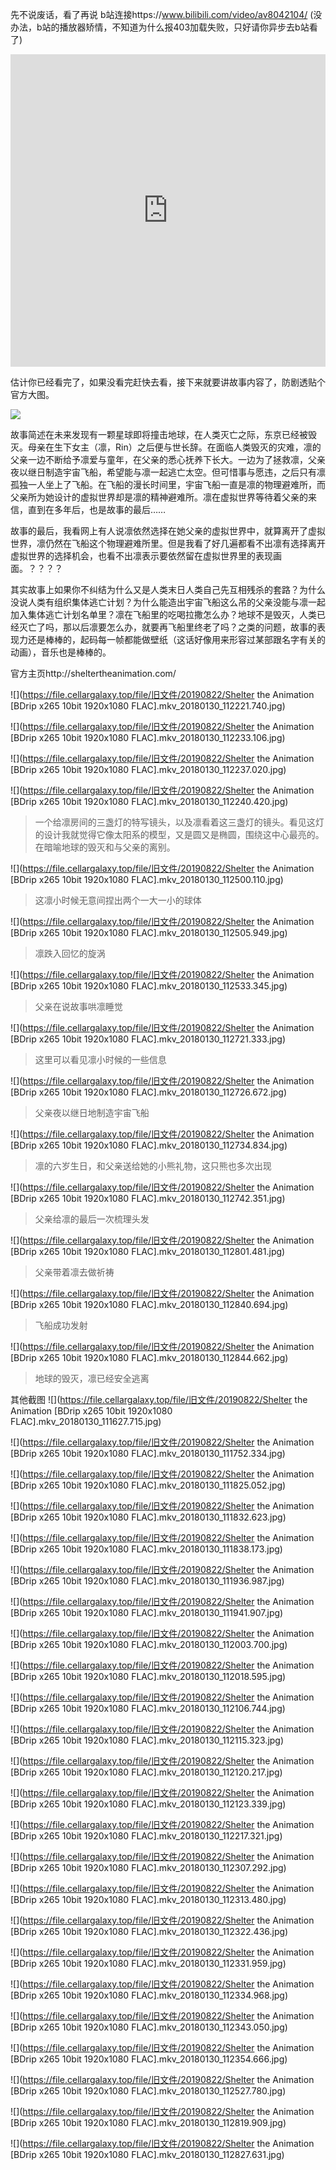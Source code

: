 先不说废话，看了再说
b站连接https://www.bilibili.com/video/av8042104/ (没办法，b站的播放器矫情，不知道为什么报403加载失败，只好请你异步去b站看了)

<embed width="100%" height="500" src="https://www.youtube.com/embed/fzQ6gRAEoy0" frameborder="0" allow="autoplay; encrypted-media" allowfullscreen></embed>

估计你已经看完了，如果没看完赶快去看，接下来就要讲故事内容了，防剧透贴个官方大图。

![](http://sheltertheanimation.com/resources/img/mv_bg.jpg)

故事简述在未来发现有一颗星球即将撞击地球，在人类灭亡之际，东京已经被毁灭。母亲在生下女主（凛，Rin）之后便与世长辞。在面临人类毁灭的灾难，凛的父亲一边不断给予凛爱与童年，在父亲的悉心抚养下长大。一边为了拯救凛，父亲夜以继日制造宇宙飞船，希望能与凛一起逃亡太空。但可惜事与愿违，之后只有凛孤独一人坐上了飞船。在飞船的漫长时间里，宇宙飞船一直是凛的物理避难所，而父亲所为她设计的虚拟世界却是凛的精神避难所。凛在虚拟世界等待着父亲的来信，直到在多年后，也是故事的最后……

故事的最后，我看网上有人说凛依然选择在她父亲的虚拟世界中，就算离开了虚拟世界，凛仍然在飞船这个物理避难所里。但是我看了好几遍都看不出凛有选择离开虚拟世界的选择机会，也看不出凛表示要依然留在虚拟世界里的表现画面。？？？？

其实故事上如果你不纠结为什么又是人类末日人类自己先互相残杀的套路？为什么没说人类有组织集体逃亡计划？为什么能造出宇宙飞船这么吊的父亲没能与凛一起加入集体逃亡计划名单里？凛在飞船里的吃喝拉撒怎么办？地球不是毁灭，人类已经灭亡了吗，那以后凛要怎么办，就要再飞船里终老了吗？之类的问题，故事的表现力还是棒棒的，起码每一帧都能做壁纸（这话好像用来形容过某部跟名字有关的动画），音乐也是棒棒的。

官方主页http://sheltertheanimation.com/

![](https://file.cellargalaxy.top/file/旧文件/20190822/Shelter the Animation [BDrip x265 10bit 1920x1080 FLAC].mkv_20180130_112221.740.jpg)

![](https://file.cellargalaxy.top/file/旧文件/20190822/Shelter the Animation [BDrip x265 10bit 1920x1080 FLAC].mkv_20180130_112233.106.jpg)

![](https://file.cellargalaxy.top/file/旧文件/20190822/Shelter the Animation [BDrip x265 10bit 1920x1080 FLAC].mkv_20180130_112237.020.jpg)

![](https://file.cellargalaxy.top/file/旧文件/20190822/Shelter the Animation [BDrip x265 10bit 1920x1080 FLAC].mkv_20180130_112240.420.jpg)

>一个给凛房间的三盏灯的特写镜头，以及凛看着这三盏灯的镜头。看见这灯的设计我就觉得它像太阳系的模型，又是圆又是椭圆，围绕这中心最亮的。在暗喻地球的毁灭和与父亲的离别。

![](https://file.cellargalaxy.top/file/旧文件/20190822/Shelter the Animation [BDrip x265 10bit 1920x1080 FLAC].mkv_20180130_112500.110.jpg)

>这凛小时候无意间捏出两个一大一小的球体

![](https://file.cellargalaxy.top/file/旧文件/20190822/Shelter the Animation [BDrip x265 10bit 1920x1080 FLAC].mkv_20180130_112505.949.jpg)

>凛跌入回忆的旋涡

![](https://file.cellargalaxy.top/file/旧文件/20190822/Shelter the Animation [BDrip x265 10bit 1920x1080 FLAC].mkv_20180130_112533.345.jpg)
>父亲在说故事哄凛睡觉

![](https://file.cellargalaxy.top/file/旧文件/20190822/Shelter the Animation [BDrip x265 10bit 1920x1080 FLAC].mkv_20180130_112721.333.jpg)

>这里可以看见凛小时候的一些信息

![](https://file.cellargalaxy.top/file/旧文件/20190822/Shelter the Animation [BDrip x265 10bit 1920x1080 FLAC].mkv_20180130_112726.672.jpg)

>父亲夜以继日地制造宇宙飞船

![](https://file.cellargalaxy.top/file/旧文件/20190822/Shelter the Animation [BDrip x265 10bit 1920x1080 FLAC].mkv_20180130_112734.834.jpg)

>凛的六岁生日，和父亲送给她的小熊礼物，这只熊也多次出现

![](https://file.cellargalaxy.top/file/旧文件/20190822/Shelter the Animation [BDrip x265 10bit 1920x1080 FLAC].mkv_20180130_112742.351.jpg)

>父亲给凛的最后一次梳理头发

![](https://file.cellargalaxy.top/file/旧文件/20190822/Shelter the Animation [BDrip x265 10bit 1920x1080 FLAC].mkv_20180130_112801.481.jpg)

>父亲带着凛去做祈祷

![](https://file.cellargalaxy.top/file/旧文件/20190822/Shelter the Animation [BDrip x265 10bit 1920x1080 FLAC].mkv_20180130_112840.694.jpg)

>飞船成功发射

![](https://file.cellargalaxy.top/file/旧文件/20190822/Shelter the Animation [BDrip x265 10bit 1920x1080 FLAC].mkv_20180130_112844.662.jpg)

>地球的毁灭，凛已经安全逃离

其他截图
![](https://file.cellargalaxy.top/file/旧文件/20190822/Shelter the Animation [BDrip x265 10bit 1920x1080 FLAC].mkv_20180130_111627.715.jpg)

![](https://file.cellargalaxy.top/file/旧文件/20190822/Shelter the Animation [BDrip x265 10bit 1920x1080 FLAC].mkv_20180130_111752.334.jpg)

![](https://file.cellargalaxy.top/file/旧文件/20190822/Shelter the Animation [BDrip x265 10bit 1920x1080 FLAC].mkv_20180130_111825.052.jpg)

![](https://file.cellargalaxy.top/file/旧文件/20190822/Shelter the Animation [BDrip x265 10bit 1920x1080 FLAC].mkv_20180130_111832.623.jpg)

![](https://file.cellargalaxy.top/file/旧文件/20190822/Shelter the Animation [BDrip x265 10bit 1920x1080 FLAC].mkv_20180130_111838.173.jpg)

![](https://file.cellargalaxy.top/file/旧文件/20190822/Shelter the Animation [BDrip x265 10bit 1920x1080 FLAC].mkv_20180130_111936.987.jpg)

![](https://file.cellargalaxy.top/file/旧文件/20190822/Shelter the Animation [BDrip x265 10bit 1920x1080 FLAC].mkv_20180130_111941.907.jpg)

![](https://file.cellargalaxy.top/file/旧文件/20190822/Shelter the Animation [BDrip x265 10bit 1920x1080 FLAC].mkv_20180130_112003.700.jpg)

![](https://file.cellargalaxy.top/file/旧文件/20190822/Shelter the Animation [BDrip x265 10bit 1920x1080 FLAC].mkv_20180130_112018.595.jpg)

![](https://file.cellargalaxy.top/file/旧文件/20190822/Shelter the Animation [BDrip x265 10bit 1920x1080 FLAC].mkv_20180130_112106.744.jpg)

![](https://file.cellargalaxy.top/file/旧文件/20190822/Shelter the Animation [BDrip x265 10bit 1920x1080 FLAC].mkv_20180130_112115.323.jpg)

![](https://file.cellargalaxy.top/file/旧文件/20190822/Shelter the Animation [BDrip x265 10bit 1920x1080 FLAC].mkv_20180130_112120.217.jpg)

![](https://file.cellargalaxy.top/file/旧文件/20190822/Shelter the Animation [BDrip x265 10bit 1920x1080 FLAC].mkv_20180130_112123.339.jpg)

![](https://file.cellargalaxy.top/file/旧文件/20190822/Shelter the Animation [BDrip x265 10bit 1920x1080 FLAC].mkv_20180130_112217.321.jpg)

![](https://file.cellargalaxy.top/file/旧文件/20190822/Shelter the Animation [BDrip x265 10bit 1920x1080 FLAC].mkv_20180130_112307.292.jpg)

![](https://file.cellargalaxy.top/file/旧文件/20190822/Shelter the Animation [BDrip x265 10bit 1920x1080 FLAC].mkv_20180130_112313.480.jpg)

![](https://file.cellargalaxy.top/file/旧文件/20190822/Shelter the Animation [BDrip x265 10bit 1920x1080 FLAC].mkv_20180130_112322.436.jpg)

![](https://file.cellargalaxy.top/file/旧文件/20190822/Shelter the Animation [BDrip x265 10bit 1920x1080 FLAC].mkv_20180130_112331.959.jpg)

![](https://file.cellargalaxy.top/file/旧文件/20190822/Shelter the Animation [BDrip x265 10bit 1920x1080 FLAC].mkv_20180130_112334.968.jpg)

![](https://file.cellargalaxy.top/file/旧文件/20190822/Shelter the Animation [BDrip x265 10bit 1920x1080 FLAC].mkv_20180130_112343.050.jpg)

![](https://file.cellargalaxy.top/file/旧文件/20190822/Shelter the Animation [BDrip x265 10bit 1920x1080 FLAC].mkv_20180130_112354.666.jpg)

![](https://file.cellargalaxy.top/file/旧文件/20190822/Shelter the Animation [BDrip x265 10bit 1920x1080 FLAC].mkv_20180130_112527.780.jpg)

![](https://file.cellargalaxy.top/file/旧文件/20190822/Shelter the Animation [BDrip x265 10bit 1920x1080 FLAC].mkv_20180130_112819.909.jpg)

![](https://file.cellargalaxy.top/file/旧文件/20190822/Shelter the Animation [BDrip x265 10bit 1920x1080 FLAC].mkv_20180130_112827.631.jpg)
